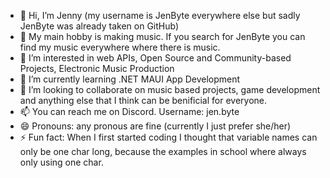- 👋 Hi, I’m Jenny (my username is JenByte everywhere else but sadly JenByte was already taken on GitHub)
- 🎵 My main hobby is making music. If you search for JenByte you can find my music everywhere where there is music. 
- 👀 I’m interested in web APIs, Open Source and Community-based Projects, Electronic Music Production
- 🌱 I’m currently learning .NET MAUI App Development
- 💞️ I’m looking to collaborate on music based projects, game development and anything else that I think can be benificial for everyone.
- 📫 You can reach me on Discord. Username: jen.byte
- 😄 Pronouns: any pronous are fine (currently I just prefer she/her)
- ⚡ Fun fact: When I first started coding I thought that variable names can only be one char long, because the examples in school where always only using one char. 

<!---
JenBytes/JenBytes is a ✨ special ✨ repository because its `README.md` (this file) appears on your GitHub profile.
You can click the Preview link to take a look at your changes.
--->
